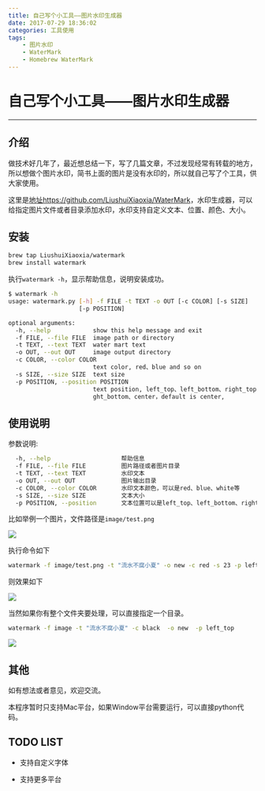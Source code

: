 ```yaml
---
title: 自己写个小工具——图片水印生成器
date: 2017-07-29 18:36:02
categories: 工具使用
tags:
    - 图片水印
    - WaterMark
    - Homebrew WaterMark
---
```


# 自己写个小工具——图片水印生成器

---

## 介绍

做技术好几年了，最近想总结一下，写了几篇文章，不过发现经常有转载的地方，所以想做个图片水印，简书上面的图片是没有水印的，所以就自己写了个工具，供大家使用。

这里是[地址https://github.com/LiushuiXiaoxia/WaterMark](https://github.com/LiushuiXiaoxia/WaterMark)，水印生成器，可以给指定图片文件或者目录添加水印，水印支持自定义文本、位置、颜色、大小。

<!-- more -->

## 安装

```bash
brew tap LiushuiXiaoxia/watermark
brew install watermark
```

执行`watermark -h`，显示帮助信息，说明安装成功。

```bash
$ watermark -h
usage: watermark.py [-h] -f FILE -t TEXT -o OUT [-c COLOR] [-s SIZE]
                    [-p POSITION]

optional arguments:
  -h, --help            show this help message and exit
  -f FILE, --file FILE  image path or directory
  -t TEXT, --text TEXT  water mart text
  -o OUT, --out OUT     image output directory
  -c COLOR, --color COLOR
                        text color, red、blue and so on
  -s SIZE, --size SIZE  text size
  -p POSITION, --position POSITION
                        text position, left_top、left_bottom、right_top、ri
                        ght_bottom、center，default is center,
```

## 使用说明

参数说明:

```bash
  -h, --help                    帮助信息
  -f FILE, --file FILE          图片路径或者图片目录
  -t TEXT, --text TEXT          水印文本
  -o OUT, --out OUT             图片输出目录
  -c COLOR, --color COLOR       水印文本颜色，可以是red、blue、white等
  -s SIZE, --size SIZE          文本大小
  -p POSITION, --position       文本位置可以是left_top、left_bottom、right_top、right_botto center，默认是center
```

比如举例一个图片，文件路径是`image/test.png`

![](http://upload-images.jianshu.io/upload_images/1520343-5f4470a63d69266a.png?imageMogr2/auto-orient/strip%7CimageView2/2/w/1240)

执行命令如下

```bash
watermark -f image/test.png -t "流水不腐小夏" -o new -c red -s 23 -p left_top
```

则效果如下

![](http://upload-images.jianshu.io/upload_images/1520343-00d90e4050966973.png?imageMogr2/auto-orient/strip%7CimageView2/2/w/1240)

当然如果你有整个文件夹要处理，可以直接指定一个目录。

```bash
watermark -f image -t "流水不腐小夏" -c black  -o new  -p left_top
```

![](http://upload-images.jianshu.io/upload_images/1520343-ef41155203606de6.png?imageMogr2/auto-orient/strip%7CimageView2/2/w/1240)

## 其他

如有想法或者意见，欢迎交流。

本程序暂时只支持Mac平台，如果Window平台需要运行，可以直接python代码。

## TODO LIST

* 支持自定义字体

* 支持更多平台
